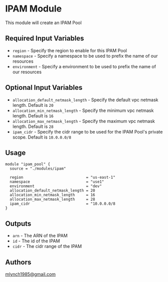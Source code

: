 IPAM Module
===========

This module will create an IPAM Pool

Required Input Variables
----------------------

- `region` - Specify the region to enable for this IPAM Pool
- `namespace` - Specify a namespace to be used to prefix the name of our resources
- `environment` - Specify a environment to be used to prefix the name of our resources

Optional Input Variables
----------------------

- `allocation_default_netmask_length` - Specify the default vpc netmask length. Default is `20`
- `allocation_min_netmask_length` - Specify the minimum vpc netmask length. Default is `16`
- `allocation_max_netmask_length` - Specify the maximum vpc netmask length. Default is `28`
- `ipam_cidr` - Specify the cidr range to be used for the IPAM Pool's private scope. Default is `10.0.0.0/8`

Usage
-----

```hcl
module "ipam_pool" {
  source = "./modules/ipam"

  region                            = "us-east-1"
  namespace                         = "use1"
  environment                       = "dev"
  allocation_default_netmask_length = 20
  allocation_min_netmask_length     = 16
  allocation_max_netmask_length     = 28
  ipam_cidr                         = "10.0.0.0/8
}
```

Outputs
----------------------

- `arn` - The ARN of the IPAM
- `id` - The id of the IPAM
- `cidr` - The cidr range of the IPAM

Authors
----------------------

mlynch1985@gmail.com
